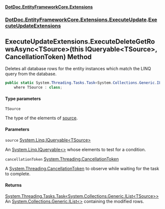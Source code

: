 #### [DotDoc\.EntityFrameworkCore\.Extensions](Home 'Home')
### [DotDoc\.EntityFrameworkCore\.Extensions\.ExecuteUpdate](DotDoc.EntityFrameworkCore.Extensions.ExecuteUpdate 'DotDoc\.EntityFrameworkCore\.Extensions\.ExecuteUpdate').[ExecuteUpdateExtensions](ExecuteUpdateExtensions 'DotDoc\.EntityFrameworkCore\.Extensions\.ExecuteUpdate\.ExecuteUpdateExtensions')

## ExecuteUpdateExtensions\.ExecuteDeleteGetRowsAsync\<TSource\>\(this IQueryable\<TSource\>, CancellationToken\) Method

Deletes all database rows for the entity instances which match the LINQ query from the database\.

```csharp
public static System.Threading.Tasks.Task<System.Collections.Generic.IList<TSource>> ExecuteDeleteGetRowsAsync<TSource>(this System.Linq.IQueryable<TSource> source, System.Threading.CancellationToken cancellationToken=default(System.Threading.CancellationToken))
    where TSource : class;
```
#### Type parameters

<a name='DotDoc.EntityFrameworkCore.Extensions.ExecuteUpdate.ExecuteUpdateExtensions.ExecuteDeleteGetRowsAsync_TSource_(thisSystem.Linq.IQueryable_TSource_,System.Threading.CancellationToken).TSource'></a>

`TSource`

The type of the elements of [source](ExecuteUpdateExtensions.ExecuteDeleteGetRowsAsync.NTUQ2MDCRFBCNFH2RN8XRNMZD#DotDoc.EntityFrameworkCore.Extensions.ExecuteUpdate.ExecuteUpdateExtensions.ExecuteDeleteGetRowsAsync_TSource_(thisSystem.Linq.IQueryable_TSource_,System.Threading.CancellationToken).source 'DotDoc\.EntityFrameworkCore\.Extensions\.ExecuteUpdate\.ExecuteUpdateExtensions\.ExecuteDeleteGetRowsAsync\<TSource\>\(this System\.Linq\.IQueryable\<TSource\>, System\.Threading\.CancellationToken\)\.source')\.
#### Parameters

<a name='DotDoc.EntityFrameworkCore.Extensions.ExecuteUpdate.ExecuteUpdateExtensions.ExecuteDeleteGetRowsAsync_TSource_(thisSystem.Linq.IQueryable_TSource_,System.Threading.CancellationToken).source'></a>

`source` [System\.Linq\.IQueryable&lt;](https://learn.microsoft.com/en-us/dotnet/api/system.linq.iqueryable-1 'System\.Linq\.IQueryable\`1')[TSource](ExecuteUpdateExtensions.ExecuteDeleteGetRowsAsync.NTUQ2MDCRFBCNFH2RN8XRNMZD#DotDoc.EntityFrameworkCore.Extensions.ExecuteUpdate.ExecuteUpdateExtensions.ExecuteDeleteGetRowsAsync_TSource_(thisSystem.Linq.IQueryable_TSource_,System.Threading.CancellationToken).TSource 'DotDoc\.EntityFrameworkCore\.Extensions\.ExecuteUpdate\.ExecuteUpdateExtensions\.ExecuteDeleteGetRowsAsync\<TSource\>\(this System\.Linq\.IQueryable\<TSource\>, System\.Threading\.CancellationToken\)\.TSource')[&gt;](https://learn.microsoft.com/en-us/dotnet/api/system.linq.iqueryable-1 'System\.Linq\.IQueryable\`1')

An [System\.Linq\.IQueryable&lt;&gt;](https://learn.microsoft.com/en-us/dotnet/api/system.linq.iqueryable-1 'System\.Linq\.IQueryable\`1') whose elements to test for a condition\.

<a name='DotDoc.EntityFrameworkCore.Extensions.ExecuteUpdate.ExecuteUpdateExtensions.ExecuteDeleteGetRowsAsync_TSource_(thisSystem.Linq.IQueryable_TSource_,System.Threading.CancellationToken).cancellationToken'></a>

`cancellationToken` [System\.Threading\.CancellationToken](https://learn.microsoft.com/en-us/dotnet/api/system.threading.cancellationtoken 'System\.Threading\.CancellationToken')

A [System\.Threading\.CancellationToken](https://learn.microsoft.com/en-us/dotnet/api/system.threading.cancellationtoken 'System\.Threading\.CancellationToken') to observe while waiting for the task to complete\.

#### Returns
[System\.Threading\.Tasks\.Task&lt;](https://learn.microsoft.com/en-us/dotnet/api/system.threading.tasks.task-1 'System\.Threading\.Tasks\.Task\`1')[System\.Collections\.Generic\.IList&lt;](https://learn.microsoft.com/en-us/dotnet/api/system.collections.generic.ilist-1 'System\.Collections\.Generic\.IList\`1')[TSource](ExecuteUpdateExtensions.ExecuteDeleteGetRowsAsync.NTUQ2MDCRFBCNFH2RN8XRNMZD#DotDoc.EntityFrameworkCore.Extensions.ExecuteUpdate.ExecuteUpdateExtensions.ExecuteDeleteGetRowsAsync_TSource_(thisSystem.Linq.IQueryable_TSource_,System.Threading.CancellationToken).TSource 'DotDoc\.EntityFrameworkCore\.Extensions\.ExecuteUpdate\.ExecuteUpdateExtensions\.ExecuteDeleteGetRowsAsync\<TSource\>\(this System\.Linq\.IQueryable\<TSource\>, System\.Threading\.CancellationToken\)\.TSource')[&gt;](https://learn.microsoft.com/en-us/dotnet/api/system.collections.generic.ilist-1 'System\.Collections\.Generic\.IList\`1')[&gt;](https://learn.microsoft.com/en-us/dotnet/api/system.threading.tasks.task-1 'System\.Threading\.Tasks\.Task\`1')  
An [System\.Collections\.Generic\.IList&lt;&gt;](https://learn.microsoft.com/en-us/dotnet/api/system.collections.generic.ilist-1 'System\.Collections\.Generic\.IList\`1') containing the modified rows\.